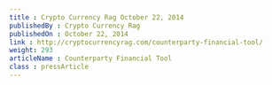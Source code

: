 ```yaml
---
title : Crypto Currency Rag October 22, 2014
publishedBy : Crypto Currency Rag
publishedOn : October 22, 2014
link : http://cryptocurrencyrag.com/counterparty-financial-tool/
weight: 293
articleName : Counterparty Financial Tool
class : pressArticle
---
```

